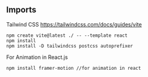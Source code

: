 ## Imports

Tailwind CSS
https://tailwindcss.com/docs/guides/vite
```
npm create vite@latest ./ -- --template react
npm install
npm install -D tailwindcss postcss autoprefixer
```

For Animation in React.js
```
npm install framer-motion //for animation in react
```
